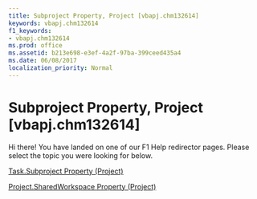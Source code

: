 ```yaml
---
title: Subproject Property, Project [vbapj.chm132614]
keywords: vbapj.chm132614
f1_keywords:
- vbapj.chm132614
ms.prod: office
ms.assetid: b213e698-e3ef-4a2f-97ba-399ceed435a4
ms.date: 06/08/2017
localization_priority: Normal
---
```



# Subproject Property, Project [vbapj.chm132614]

Hi there! You have landed on one of our F1 Help redirector pages. Please select the topic you were looking for below.

[Task.Subproject Property (Project)](http://msdn.microsoft.com/library/da054f33-3200-e2bd-4db4-179a30958b98%28Office.15%29.aspx)

[Project.SharedWorkspace Property (Project)](http://msdn.microsoft.com/library/b3255086-628f-8c62-dff8-1ec61009351b%28Office.15%29.aspx)



